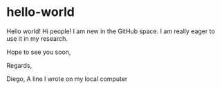 # hello-world
Hello world! 
Hi people! I am new in the GitHub space. I am really eager to use it in my research. 

Hope to see you soon, 

Regards, 

Diego, 
A line I wrote on my local computer
